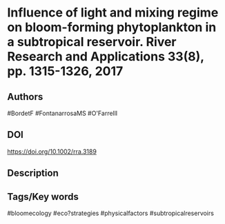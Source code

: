 # Influence of light and mixing regime on bloom-forming phytoplankton in a subtropical reservoir. River Research and Applications 33(8), pp. 1315-1326, 2017
## Authors
#BordetF #FontanarrosaMS #O'FarrellI 
## DOI
  https://doi.org/10.1002/rra.3189
## Description

## Tags/Key words
#bloomecology #eco?strategies #physicalfactors #subtropicalreservoirs 